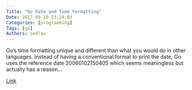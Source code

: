 ```yaml
---
Title: "Go Date and Time Formatting"
Date: 2017-09-10 23:24:03
Categories: [programming]
Tags: [go]
Authors: sedlav
---
```


Go’s time formatting unique and different than what you would do in other languages. Instead of having a conventional format to print the date, Go uses the reference date 20060102150405 which seems meaningless but actually has a reason...

[Link](https://flaviocopes.com/go-date-time-format/)
